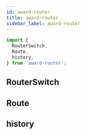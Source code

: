 ```yaml
---
id: award-router
title: award-router
sidebar_label: award-router
---
```


```js
import {
  RouterSwitch,
  Route,
  history,
} from 'award-router';
```

## RouterSwitch

## Route

## history

